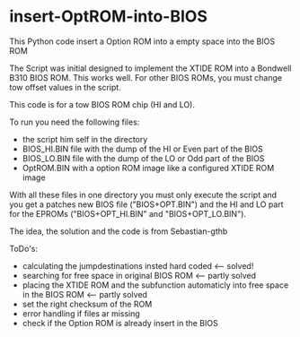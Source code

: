 # insert-OptROM-into-BIOS
This Python code insert a Option ROM into a empty space into the BIOS ROM

The Script was initial designed to implement the XTIDE ROM into a Bondwell B310 BIOS ROM. This works well. For other BIOS ROMs, you must change tow offset values in the script.

This code is for a tow BIOS ROM chip (HI and LO).

To run you need the following files:
  * the script him self in the directory
  * BIOS_HI.BIN file with the dump of the HI or Even part of the BIOS
  * BIOS_LO.BIN file with the dump of the LO or Odd  part of the BIOS
  * OptROM.BIN with a option ROM image like a configured XTIDE ROM image


With all these files in one directory you must only execute the script and you get a patches new BIOS file ("BIOS+OPT.BIN") and the HI and LO part for the EPROMs ("BIOS+OPT_HI.BIN" and "BIOS+OPT_LO.BIN").

The idea, the solution and the code is from Sebastian-gthb

ToDo's:
   * calculating the jumpdestinations insted hard coded <-- solved!
   * searching for free space in original BIOS ROM <-- partly solved
   * placing the XTIDE ROM and the subfunction automaticly into free space in the BIOS ROM  <-- partly solved
   * set the right checksum of the ROM
   * error handling if files ar missing 
   * check if the Option ROM is already insert in the BIOS
